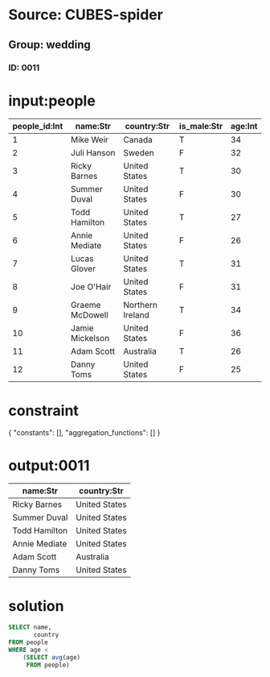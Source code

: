 # Source: CUBES-spider
## Group: wedding
### ID: 0011

# input:people

| people_id:Int | name:Str | country:Str | is_male:Str | age:Int |
|---|---|---|---|---|
| 1 | Mike Weir | Canada | T | 34 |
| 2 | Juli Hanson | Sweden | F | 32 |
| 3 | Ricky Barnes | United States | T | 30 |
| 4 | Summer Duval | United States | F | 30 |
| 5 | Todd Hamilton | United States | T | 27 |
| 6 | Annie Mediate | United States | F | 26 |
| 7 | Lucas Glover | United States | T | 31 |
| 8 | Joe O'Hair | United States | F | 31 |
| 9 | Graeme McDowell | Northern Ireland | T | 34 |
| 10 | Jamie Mickelson | United States | F | 36 |
| 11 | Adam Scott | Australia | T | 26 |
| 12 | Danny Toms | United States | F | 25 |

# constraint

{
  "constants": [],
  "aggregation_functions": []
}

# output:0011

| name:Str | country:Str |
|---|---|
| Ricky Barnes | United States |
| Summer Duval | United States |
| Todd Hamilton | United States |
| Annie Mediate | United States |
| Adam Scott | Australia |
| Danny Toms | United States |

# solution

```sql
SELECT name,
       country
FROM people
WHERE age <
    (SELECT avg(age)
     FROM people)
```
